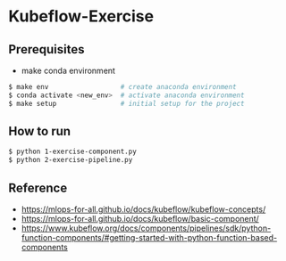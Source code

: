# Kubeflow-Exercise

## Prerequisites
 - make conda environment
```bash
$ make env                  # create anaconda environment
$ conda activate <new_env>  # activate anaconda environment
$ make setup                # initial setup for the project
```

## How to run
```bash
$ python 1-exercise-component.py
$ python 2-exercise-pipeline.py
```



## Reference
- https://mlops-for-all.github.io/docs/kubeflow/kubeflow-concepts/
- https://mlops-for-all.github.io/docs/kubeflow/basic-component/
- https://www.kubeflow.org/docs/components/pipelines/sdk/python-function-components/#getting-started-with-python-function-based-components